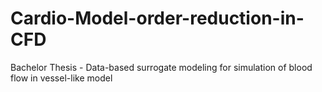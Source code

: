 # Cardio-Model-order-reduction-in-CFD
Bachelor Thesis - Data-based surrogate modeling for simulation of blood flow in vessel-like model

